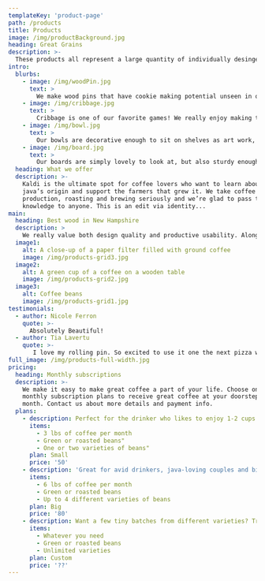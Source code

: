 ```yaml
---
templateKey: 'product-page'
path: /products
title: Products
image: /img/productBackground.jpg
heading: Great Grains
description: >-
  These products all represent a large quantity of individually desinged and uniquely sourced products. Each catagory has aplethora of other options and variations that can be achieved through Dave Designs.
intro:
  blurbs:
    - image: /img/woodPin.jpg
      text: >
        We make wood pins that have cookie making potential unseen in other rollers. Our unique products are created by Dave with an individual in mind. The Pins that we make are uniquely decorative and functional unparalleled. 
    - image: /img/cribbage.jpg
      text: >
        Cribbage is one of our favorite games! We really enjoy making these products for people to ejoy. They are made to match any color scheme provided by the customer, and they lasr long enough to have your grandchildren play with their grandchildren.
    - image: /img/bowl.jpg
      text: >
        Our bowls are decorative enough to sit on shelves as art work, but sturdy enough to be used every day for cereal. Made from the finest of local products these bowls will give you a lifetime of decorative feasting capabilities.
    - image: /img/board.jpg
      text: >
        Our boards are simply lovely to look at, but also sturdy enough to be cut on every day. Coming in any color or design, these can be tailor made to every customer.
  heading: What we offer
  description: >-
    Kaldi is the ultimate spot for coffee lovers who want to learn about their
    java’s origin and support the farmers that grew it. We take coffee
    production, roasting and brewing seriously and we’re glad to pass that
    knowledge to anyone. This is an edit via identity...
main:
  heading: Best wood in New Hampshire
  description: >
    We really value both design quality and productive usability. Along with our high standard, we value locally sourced wood and providing for local businesses to thrive from our production.
  image1:
    alt: A close-up of a paper filter filled with ground coffee
    image: /img/products-grid3.jpg
  image2:
    alt: A green cup of a coffee on a wooden table
    image: /img/products-grid2.jpg
  image3:
    alt: Coffee beans
    image: /img/products-grid1.jpg
testimonials:
  - author: Nicole Ferron
    quote: >-
      Absolutely Beautiful!
  - author: Tia Lavertu
    quote: >-
       I love my rolling pin. So excited to use it one the next pizza we make!
full_image: /img/products-full-width.jpg
pricing:
  heading: Monthly subscriptions
  description: >-
    We make it easy to make great coffee a part of your life. Choose one of our
    monthly subscription plans to receive great coffee at your doorstep each
    month. Contact us about more details and payment info.
  plans:
    - description: Perfect for the drinker who likes to enjoy 1-2 cups per day.
      items:
        - 3 lbs of coffee per month
        - Green or roasted beans"
        - One or two varieties of beans"
      plan: Small
      price: '50'
    - description: 'Great for avid drinkers, java-loving couples and bigger crowds'
      items:
        - 6 lbs of coffee per month
        - Green or roasted beans
        - Up to 4 different varieties of beans
      plan: Big
      price: '80'
    - description: Want a few tiny batches from different varieties? Try our custom plan
      items:
        - Whatever you need
        - Green or roasted beans
        - Unlimited varieties
      plan: Custom
      price: '??'
---
```

